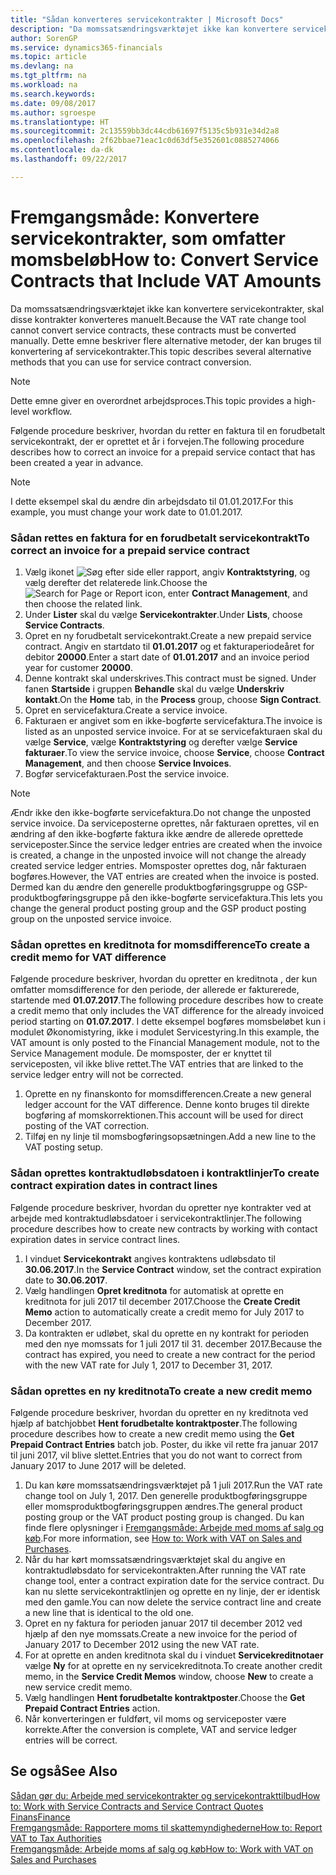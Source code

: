 ```yaml
---
title: "Sådan konverteres servicekontrakter | Microsoft Docs"
description: "Da momssatsændringsværktøjet ikke kan konvertere servicekontrakter, skal disse kontrakter konverteres manuelt. Dette emne beskriver flere alternative metoder, der kan bruges til konvertering af servicekontrakter."
author: SorenGP
ms.service: dynamics365-financials
ms.topic: article
ms.devlang: na
ms.tgt_pltfrm: na
ms.workload: na
ms.search.keywords: 
ms.date: 09/08/2017
ms.author: sgroespe
ms.translationtype: HT
ms.sourcegitcommit: 2c13559bb3dc44cdb61697f5135c5b931e34d2a8
ms.openlocfilehash: 2f62bbae71eac1c0d63df5e352601c0885274066
ms.contentlocale: da-dk
ms.lasthandoff: 09/22/2017

---
```

# <a name="how-to-convert-service-contracts-that-include-vat-amounts"></a><span data-ttu-id="83693-104">Fremgangsmåde: Konvertere servicekontrakter, som omfatter momsbeløb</span><span class="sxs-lookup"><span data-stu-id="83693-104">How to: Convert Service Contracts that Include VAT Amounts</span></span>
<span data-ttu-id="83693-105">Da momssatsændringsværktøjet ikke kan konvertere servicekontrakter, skal disse kontrakter konverteres manuelt.</span><span class="sxs-lookup"><span data-stu-id="83693-105">Because the VAT rate change tool cannot convert service contracts, these contracts must be converted manually.</span></span> <span data-ttu-id="83693-106">Dette emne beskriver flere alternative metoder, der kan bruges til konvertering af servicekontrakter.</span><span class="sxs-lookup"><span data-stu-id="83693-106">This topic describes several alternative methods that you can use for service contract conversion.</span></span>  

> [!NOTE]  
>  <span data-ttu-id="83693-107">Dette emne giver en overordnet arbejdsproces.</span><span class="sxs-lookup"><span data-stu-id="83693-107">This topic provides a high-level workflow.</span></span>  

 <span data-ttu-id="83693-108">Følgende procedure beskriver, hvordan du retter en faktura til en forudbetalt servicekontrakt, der er oprettet et år i forvejen.</span><span class="sxs-lookup"><span data-stu-id="83693-108">The following procedure describes how to correct an invoice for a prepaid service contact that has been created a year in advance.</span></span>  

> [!NOTE]  
>  <span data-ttu-id="83693-109">I dette eksempel skal du ændre din arbejdsdato til 01.01.2017.</span><span class="sxs-lookup"><span data-stu-id="83693-109">For this example, you must change your work date to 01.01.2017.</span></span>  

### <a name="to-correct-an-invoice-for-a-prepaid-service-contract"></a><span data-ttu-id="83693-110">Sådan rettes en faktura for en forudbetalt servicekontrakt</span><span class="sxs-lookup"><span data-stu-id="83693-110">To correct an invoice for a prepaid service contract</span></span>  
1. <span data-ttu-id="83693-111">Vælg ikonet ![Søg efter side eller rapport](media/ui-search/search_small.png "Ikonet Søg efter side eller rapport"), angiv **Kontraktstyring**, og vælg derefter det relaterede link.</span><span class="sxs-lookup"><span data-stu-id="83693-111">Choose the ![Search for Page or Report](media/ui-search/search_small.png "Search for Page or Report icon") icon, enter **Contract Management**, and then choose the related link.</span></span>  
2. <span data-ttu-id="83693-112">Under **Lister** skal du vælge **Servicekontrakter**.</span><span class="sxs-lookup"><span data-stu-id="83693-112">Under **Lists**, choose **Service Contracts**.</span></span>  
3. <span data-ttu-id="83693-113">Opret en ny forudbetalt servicekontrakt.</span><span class="sxs-lookup"><span data-stu-id="83693-113">Create a new prepaid service contract.</span></span> <span data-ttu-id="83693-114">Angiv en startdato til **01.01.2017** og et fakturaperiodeåret for debitor **20000**.</span><span class="sxs-lookup"><span data-stu-id="83693-114">Enter a start date of **01.01.2017** and an invoice period year for customer **20000**.</span></span>  
4. <span data-ttu-id="83693-115">Denne kontrakt skal underskrives.</span><span class="sxs-lookup"><span data-stu-id="83693-115">This contract must be signed.</span></span> <span data-ttu-id="83693-116">Under fanen **Startside** i gruppen **Behandle** skal du vælge **Underskriv kontakt**.</span><span class="sxs-lookup"><span data-stu-id="83693-116">On the **Home** tab, in the **Process** group, choose **Sign Contract**.</span></span>  
5. <span data-ttu-id="83693-117">Opret en servicefaktura.</span><span class="sxs-lookup"><span data-stu-id="83693-117">Create a service invoice.</span></span>
6. <span data-ttu-id="83693-118">Fakturaen er angivet som en ikke-bogførte servicefaktura.</span><span class="sxs-lookup"><span data-stu-id="83693-118">The invoice is listed as an unposted service invoice.</span></span> <span data-ttu-id="83693-119">For at se servicefakturaen skal du vælge **Service**, vælge **Kontraktstyring** og derefter vælge **Service fakturaer**.</span><span class="sxs-lookup"><span data-stu-id="83693-119">To view the service invoice, choose **Service**, choose **Contract Management**, and then choose **Service Invoices**.</span></span>  
7. <span data-ttu-id="83693-120">Bogfør servicefakturaen.</span><span class="sxs-lookup"><span data-stu-id="83693-120">Post the service invoice.</span></span>  

> [!NOTE]  
>  <span data-ttu-id="83693-121">Ændr ikke den ikke-bogførte servicefaktura.</span><span class="sxs-lookup"><span data-stu-id="83693-121">Do not change the unposted service invoice.</span></span> <span data-ttu-id="83693-122">Da serviceposterne oprettes, når fakturaen oprettes, vil en ændring af den ikke-bogførte faktura ikke ændre de allerede oprettede serviceposter.</span><span class="sxs-lookup"><span data-stu-id="83693-122">Since the service ledger entries are created when the invoice is created, a change in the unposted invoice will not change the already created service ledger entries.</span></span> <span data-ttu-id="83693-123">Momsposter oprettes dog, når fakturaen bogføres.</span><span class="sxs-lookup"><span data-stu-id="83693-123">However, the VAT entries are created when the invoice is posted.</span></span> <span data-ttu-id="83693-124">Dermed kan du ændre den generelle produktbogføringsgruppe og GSP-produktbogføringsgruppe på den ikke-bogførte servicefaktura.</span><span class="sxs-lookup"><span data-stu-id="83693-124">This lets you change the general product posting group and the GSP product posting group on the unposted service invoice.</span></span>  

### <a name="to-create-a-credit-memo-for-vat-difference"></a><span data-ttu-id="83693-125">Sådan oprettes en kreditnota for momsdifference</span><span class="sxs-lookup"><span data-stu-id="83693-125">To create a credit memo for VAT difference</span></span>  
<span data-ttu-id="83693-126">Følgende procedure beskriver, hvordan du opretter en kreditnota , der kun omfatter momsdifference for den periode, der allerede er fakturerede, startende med **01.07.2017**.</span><span class="sxs-lookup"><span data-stu-id="83693-126">The following procedure describes how to create a credit memo that only includes the VAT difference for the already invoiced period starting on **01.07.2017**.</span></span> <span data-ttu-id="83693-127">I dette eksempel bogføres momsbeløbet kun i modulet Økonomistyring, ikke i modulet Servicestyring.</span><span class="sxs-lookup"><span data-stu-id="83693-127">In this example, the VAT amount is only posted to the Financial Management module, not to the Service Management module.</span></span> <span data-ttu-id="83693-128">De momsposter, der er knyttet til serviceposten, vil ikke blive rettet.</span><span class="sxs-lookup"><span data-stu-id="83693-128">The VAT entries that are linked to the service ledger entry will not be corrected.</span></span>  

1. <span data-ttu-id="83693-129">Oprette en ny finanskonto for momsdifferencen.</span><span class="sxs-lookup"><span data-stu-id="83693-129">Create a new general ledger account for the VAT difference.</span></span> <span data-ttu-id="83693-130">Denne konto bruges til direkte bogføring af momskorrektionen.</span><span class="sxs-lookup"><span data-stu-id="83693-130">This account will be used for direct posting of the VAT correction.</span></span>  
2. <span data-ttu-id="83693-131">Tilføj en ny linje til momsbogføringsopsætningen.</span><span class="sxs-lookup"><span data-stu-id="83693-131">Add a new line to the VAT posting setup.</span></span>  

### <a name="to-create-contract-expiration-dates-in-contract-lines"></a><span data-ttu-id="83693-132">Sådan oprettes kontraktudløbsdatoen i kontraktlinjer</span><span class="sxs-lookup"><span data-stu-id="83693-132">To create contract expiration dates in contract lines</span></span>  
<span data-ttu-id="83693-133">Følgende procedure beskriver, hvordan du opretter nye kontrakter ved at arbejde med kontraktudløbsdatoer i servicekontraktlinjer.</span><span class="sxs-lookup"><span data-stu-id="83693-133">The following procedure describes how to create new contracts by working with contact expiration dates in service contract lines.</span></span>  

1. <span data-ttu-id="83693-134">I vinduet **Servicekontrakt** angives kontraktens udløbsdato til **30.06.2017**.</span><span class="sxs-lookup"><span data-stu-id="83693-134">In the **Service Contract** window, set the contract expiration date to **30.06.2017**.</span></span>  
2. <span data-ttu-id="83693-135">Vælg handlingen **Opret kreditnota** for automatisk at oprette en kreditnota for juli 2017 til december 2017.</span><span class="sxs-lookup"><span data-stu-id="83693-135">Choose the **Create Credit Memo** action to automatically create a credit memo for July 2017 to December 2017.</span></span>  
3. <span data-ttu-id="83693-136">Da kontrakten er udløbet, skal du oprette en ny kontrakt for perioden med den nye momssats for 1 juli 2017 til 31. december 2017.</span><span class="sxs-lookup"><span data-stu-id="83693-136">Because the contract has expired, you need to create a new contract for the period with the new VAT rate for July 1, 2017 to December 31, 2017.</span></span>  

### <a name="to-create-a-new-credit-memo"></a><span data-ttu-id="83693-137">Sådan oprettes en ny kreditnota</span><span class="sxs-lookup"><span data-stu-id="83693-137">To create a new credit memo</span></span>  
<span data-ttu-id="83693-138">Følgende procedure beskriver, hvordan du opretter en ny kreditnota ved hjælp af batchjobbet **Hent forudbetalte kontraktposter**.</span><span class="sxs-lookup"><span data-stu-id="83693-138">The following procedure describes how to create a new credit memo using the **Get Prepaid Contract Entries** batch job.</span></span> <span data-ttu-id="83693-139">Poster, du ikke vil rette fra januar 2017 til juni 2017, vil blive slettet.</span><span class="sxs-lookup"><span data-stu-id="83693-139">Entries that you do not want to correct from January 2017 to June 2017 will be deleted.</span></span>  

1. <span data-ttu-id="83693-140">Du kan køre momssatsændringsværktøjet på 1 juli 2017.</span><span class="sxs-lookup"><span data-stu-id="83693-140">Run the VAT rate change tool on July 1, 2017.</span></span> <span data-ttu-id="83693-141">Den generelle produktbogføringsgruppe eller momsproduktbogføringsgruppen ændres.</span><span class="sxs-lookup"><span data-stu-id="83693-141">The general product posting group or the VAT product posting group is changed.</span></span> <span data-ttu-id="83693-142">Du kan finde flere oplysninger i [Fremgangsmåde: Arbejde med moms af salg og køb](finance-work-with-vat.md).</span><span class="sxs-lookup"><span data-stu-id="83693-142">For more information, see [How to: Work with VAT on Sales and Purchases](finance-work-with-vat.md).</span></span>  
2. <span data-ttu-id="83693-143">Når du har kørt momssatsændringsværktøjet skal du angive en kontraktudløbsdato for servicekontrakten.</span><span class="sxs-lookup"><span data-stu-id="83693-143">After running the VAT rate change tool, enter a contract expiration date for the service contract.</span></span> <span data-ttu-id="83693-144">Du kan nu slette servicekontraktlinjen og oprette en ny linje, der er identisk med den gamle.</span><span class="sxs-lookup"><span data-stu-id="83693-144">You can now delete the service contract line and create a new line that is identical to the old one.</span></span>  
3. <span data-ttu-id="83693-145">Opret en ny faktura for perioden januar 2017 til december 2012 ved hjælp af den nye momssats.</span><span class="sxs-lookup"><span data-stu-id="83693-145">Create a new invoice for the period of January 2017 to December 2012 using the new VAT rate.</span></span>  
4. <span data-ttu-id="83693-146">For at oprette en anden kreditnota skal du i vinduet **Servicekreditnotaer** vælge **Ny** for at oprette en ny servicekreditnota.</span><span class="sxs-lookup"><span data-stu-id="83693-146">To create another credit memo, in the **Service Credit Memos** window, choose **New** to create a new service credit memo.</span></span>  
5. <span data-ttu-id="83693-147">Vælg handlingen **Hent forudbetalte kontraktposter**.</span><span class="sxs-lookup"><span data-stu-id="83693-147">Choose the **Get Prepaid Contract Entries** action.</span></span>  
6. <span data-ttu-id="83693-148">Når konverteringen er fuldført, vil moms og serviceposter være korrekte.</span><span class="sxs-lookup"><span data-stu-id="83693-148">After the conversion is complete, VAT and service ledger entries will be correct.</span></span>  

## <a name="see-also"></a><span data-ttu-id="83693-149">Se også</span><span class="sxs-lookup"><span data-stu-id="83693-149">See Also</span></span>  
[<span data-ttu-id="83693-150">Sådan gør du: Arbejde med servicekontrakter og servicekontrakttilbud</span><span class="sxs-lookup"><span data-stu-id="83693-150">How to: Work with Service Contracts and Service Contract Quotes</span></span>](service-how-to-create-service-contracts-and-service-contract-quotes.md)  
[<span data-ttu-id="83693-151">Finans</span><span class="sxs-lookup"><span data-stu-id="83693-151">Finance</span></span>](finance.md)  
[<span data-ttu-id="83693-152">Fremgangsmåde: Rapportere moms til skattemyndighederne</span><span class="sxs-lookup"><span data-stu-id="83693-152">How to: Report VAT to Tax Authorities</span></span>](finance-how-report-vat.md)  
[<span data-ttu-id="83693-153">Fremgangsmåde: Arbejde moms af salg og køb</span><span class="sxs-lookup"><span data-stu-id="83693-153">How to: Work with VAT on Sales and Purchases</span></span>](finance-work-with-vat.md)  

